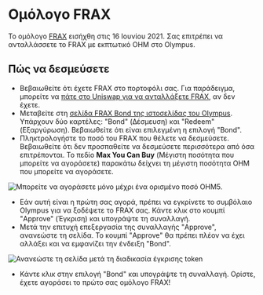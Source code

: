 # Ομόλογο FRAX

Το ομόλογο [FRAX](https://www.coingecko.com/en/coins/frax) εισήχθη στις 16 Ιουνίου 2021. Σας επιτρέπει να ανταλλάσσετε το FRAX με εκπτωτικό OHM στο Olympus.

## Πώς να δεσμεύσετε

* Βεβαιωθείτε ότι έχετε FRAX στο πορτοφόλι σας. Για παράδειγμα, μπορείτε να [πάτε στο Uniswap για να ανταλλάξετε FRAX](https://app.uniswap.org/#/swap?outputCurrency=0x853d955acef822db058eb8505911ed77f175b99e), αν δεν έχετε.
* Μεταβείτε στη [σελίδα FRAX Bond της ιστοσελίδας του Olympus](https://app.olympusdao.finance/#/bonds/frax). Υπάρχουν δύο καρτέλες: "Bond" (Δέσμευση) και "Redeem" (Εξαργύρωση). Βεβαιωθείτε ότι είναι επιλεγμένη η επιλογή "Bond".
* Πληκτρολογήστε το ποσό του FRAX που θέλετε να δεσμεύσετε. Βεβαιωθείτε ότι δεν προσπαθείτε να δεσμεύσετε περισσότερα από όσα επιτρέπονται. Το πεδίο **Max You Can Buy** (Μέγιστη ποσότητα που μπορείτε να αγοράσετε) παρακάτω δείχνει τη μέγιστη ποσότητα OHM που μπορείτε να αγοράσετε.

![Μπορείτε να αγοράσετε μόνο μέχρι ένα ορισμένο ποσό OHM5. ](https://docs.olympusdao.finance/\~/files/v0/b/gitbook-28427.appspot.com/o/assets%2F-MV4hwONledQK5nEDaUc%2F-Mi5-XM4N6o\_NrNzXc1L%2F-Mi50CbrZYkL\_nYiUDvD%2Fmax\_you\_can\_buy.png?alt=media\&token=61b5901e-49da-4306-8209-21f39507a8bc)

* Εάν αυτή είναι η πρώτη σας αγορά, πρέπει να εγκρίνετε το συμβόλαιο Olympus για να ξοδέψετε το FRAX σας. Κάντε κλικ στο κουμπί "Approve" (Έγκριση) και υπογράψτε τη συναλλαγή.
* Μετά την επιτυχή επεξεργασία της συναλλαγής "Approve", ανανεώστε τη σελίδα. Το κουμπί "Approve" θα πρέπει πλέον να έχει αλλάξει και να εμφανίζει την ένδειξη "Bond".

![Ανανεώστε τη σελίδα μετά τη διαδικασία έγκρισης token](https://docs.olympusdao.finance/\~/files/v0/b/gitbook-28427.appspot.com/o/assets%2F-MV4hwONledQK5nEDaUc%2Fsync%2Fd1dcfd13aae6268ded17474151e2f20735f91a6d.png?generation=1628941258631016\&alt=media)

* Κάντε κλικ στην επιλογή "Bond" και υπογράψτε τη συναλλαγή. Ορίστε, έχετε αγοράσει το πρώτο σας ομόλογο FRAX!
